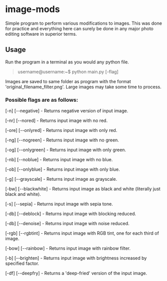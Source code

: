 # image-mods
Simple program to perform various modifications to images. This was done for practice and everything here can surely be done in any major photo editing software in superior terms.

## Usage
Run the program in a terminal as you would any python file.
  
> username@username:~$ python main.py [-flag]    

Images are saved to same folder as program with the format 'original_filename_filter.png'.
Large images may take some time to process.  

### Possible flags are as follows:

[-n] [--negative] - Returns negative version of input image.

[-nr] [--nored] - Returns input image with no red.

[-ore] [--onlyred] - Returns input image with only red.

[-ng] [--nogreen] - Returns input image with no green.

[-og] [--onlygreen] - Returns input image with only green.

[-nb] [--noblue] - Returns input image with no blue.

[-ob] [--onlyblue] - Returns input image with only blue.

[-g] [--grayscale] - Returns input image as grayscale.

[-bw] [--blackwhite] - Returns input image as black and white (literally just black and white).

[-s] [--sepia] - Returns input image with sepia tone.

[-db] [--deblock] - Returns input image with blocking reduced.

[-db] [--denoise] - Returns input image with noise reduced.

[-rgb] [--rgbtint] - Returns input image with RGB tint, one for each third of image.

[-bow] [--rainbow] - Returns input image with rainbow filter.

[-b] [--brighten] - Returns input image with brightness increased by specified factor.

[-df] [--deepfry] - Returns a 'deep-fried' version of the input image.


 






